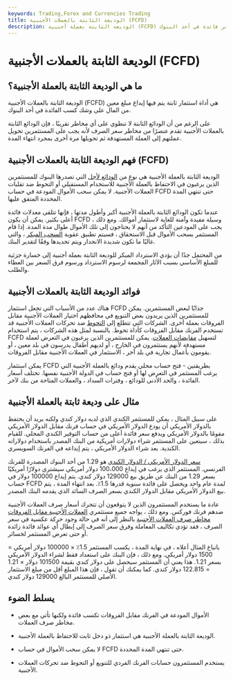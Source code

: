 ```yaml
---
keywords: Trading,Forex and Currencies Trading
title: الوديعة الثابتة بالعملات الأجنبية (FCFD)
description: الوديعة الثابتة بعملة أجنبية (FCFD) هي أداة استثمار ثابتة يتم فيها إيداع مبلغ نقدي محدد المدة وسعر فائدة في أحد البنوك.
---
```


# الوديعة الثابتة بالعملات الأجنبية (FCFD)
## ما هي الوديعة الثابتة بالعملة الأجنبية؟

الوديعة الثابتة بالعملات الأجنبية (FCFD) هي أداة استثمار ثابتة يتم فيها إيداع مبلغ معين من المال على وشك كسب الفائدة في أحد البنوك.

على الرغم من أن الودائع الثابتة لا تنطوي على أي مخاطر تقريبًا ، فإن الودائع الثابتة بالعملات الأجنبية تقدم عنصرًا من مخاطر سعر الصرف لأنه يجب على المستثمرين تحويل عملتهم إلى العملة المستهدفة ثم تحويلها مرة أخرى بمجرد انتهاء المدة.

## فهم الوديعة الثابتة بالعملات الأجنبية (FCFD)

الوديعة الثابتة بالعملة الأجنبية هي نوع من [الودائع لأجل](/timedeposit) التي تصدرها البنوك للمستثمرين الذين يرغبون في الاحتفاظ بالعملة الأجنبية للاستخدام المستقبلي أو التحوط ضد تقلبات العملات الأجنبية. لا يمكن سحب الأموال المودعة في حساب FCFD حتى تنتهي المدة المحددة المتفق عليها.

عندما تكون الودائع الثابتة بالعملة الأجنبية أكبر وأطول مدتها ، فإنها تتلقى معدلات فائدة أعلى بكثير. يمكن أن يكون FCFD وسيلة مفيدة وآمنة للغاية لاستثمار أموالك. ومع ذلك ، يجب على المودعين التأكد من أنهم لا يحتاجون إلى تلك الأموال طوال مدة المدة. إذا قام المستثمر بسحب الأموال قبل الاستحقاق ، فسيتم تطبيق عقوبة [السحب المبكر](/earlywithdrawal) ، والتي غالبًا ما تكون شديدة الانحدار ويتم تحديدها وفقًا لتقدير البنك.

من المحتمل جدًا أن يؤدي الاسترداد المبكر للوديعة الثابتة بعملة أجنبية إلى خسارة جزئية للمبلغ الأساسي بسبب الآثار المجمعة لرسوم الاسترداد ورسوم فرق السعر بين العطاء والطلب.

## فوائد الوديعة الثابتة بالعملات الأجنبية

هناك عدد من الأسباب التي تجعل استثمار FCFD جذابًا لبعض المستثمرين. يمكن للمستثمرين الذين يريدون بعض التنويع في محافظهم اختيار العملات الأجنبية مقابل الفروقات بعملة أخرى. الشركات التي تتطلع إلى [التحوط](/hedge) ضد تحركات العملات الأجنبية قد تستخدم الفرنك مقابل الفروقات كأداة تحوط. بالنسبة لمثل هذه الشركات ، يتم استخدام FCFD لتسهيل [مقايضات العملات](/cross-currency-swap). يمكن للمستثمرين الذين يرغبون في التعرض لعملة مستهدفة لأنهم يستثمرون في الخارج ، أو لديهم أطفال يدرسون في بلد معين ، أو يقومون بأعمال تجارية في بلد آخر ، الاستثمار في العملات الأجنبية مقابل الفروقات.

يمكن استثمار FCFD بطريقتين - فتح حساب محلي يقدم ودائع بالعملة الأجنبية التي يرغب المستثمر في التعرض لها أو فتح حساب في الدولة الأجنبية نفسها. تختلف أسعار الفائدة ، والحد الأدنى للودائع ، وفترات السداد ، والعملات المتاحة من بنك لآخر.

## مثال على وديعة ثابتة بالعملة الأجنبية

على سبيل المثال ، يمكن للمستثمر الكندي الذي لديه دولار كندي ولكنه يريد أن يحتفظ بالدولار الأمريكي أن يودع الدولار الأمريكي في حساب فرنك مقابل الدولار الأمريكي مقومًا بالدولار الأمريكي ويدفع سعر فائدة أعلى من حساب التوفير الكندي المحلي. للقيام بذلك ، سيتعين على المستثمر شراء دولارات أمريكية من البنك المصدر باستخدام دولاراته الكندية. بعد شراء الدولار الأمريكي ، يتم إيداعه في الفرنك السويسري.

[سعر الدولار الأمريكي / الدولار الكندي](/usd-cad-us-dollar-canadian-dollar-currency-pair) هو 1.29 من أحد البنوك المصدرة للفرنك الفرنسي. المستثمر الذي يرغب في إيداع 100،000 دولار أمريكي سيشتري دولارًا أمريكيًا بسعر 1.29 من البنك عن طريق بيع 129000 دولار كندي. يتم إيداع 100000 دولار في حساب FCFD لمدة عام واحد ويحصل على فائدة سنوية قدرها 1.5٪. بعد انتهاء المدة ، يتم بيع الدولار الأمريكي مقابل الدولار الكندي بسعر الصرف السائد الذي يقدمه البنك المصدر.

عادة ما يستخدم المستثمرون الذين لا يتوقعون أن تتحرك أسعار صرف العملات الأجنبية ضدهم فرنك فوركس. ومع ذلك ، يواجه جميع مستثمري [العملات الأجنبية مقابل الفروقات مخاطر صرف العملات الأجنبية](/foreignexchangerisk) بالنظر إلى أنه في حالة وجود حركة عكسية في سعر الصرف ، فقد تؤدي تكاليف المعاملة وفرق سعر الصرف إلى إبطال أي عوائد فائدة زائدة أو حتى تعرض المستثمر لخسائر.

باتباع المثال أعلاه ، في نهاية المدة ، يكسب المستثمر 1.5٪ × 100000 دولار أمريكي = 1500 دولار أمريكي. ومع ذلك ، فإن البنك على استعداد فقط لشراء الدولار الأمريكي بسعر 1.21. هذا يعني أن المستثمر سيحصل على دولار كندي بقيمة 101500 دولار × 1.21 = 122.815 دولار كندي. كما يمكنك أن تقول ، فإن هذا المبلغ أقل من مبلغ الاستثمار الأصلي للمستثمر البالغ 129000 دولار كندي.

## يسلط الضوء

- الأموال المودعة في الفرنك مقابل الفروقات تكسب فائدة ولكنها تأتي مع بعض مخاطر صرف العملات.

- الوديعة الثابتة بالعملة الأجنبية هي استثمار ذو دخل ثابت للاحتفاظ بالعملة الأجنبية.

- لا يمكن سحب الأموال في حساب FCFD حتى تنتهي المدة المحددة.

- يستخدم المستثمرون حسابات الفرنك الفردي للتنويع أو التحوط ضد تحركات العملات الأجنبية.

